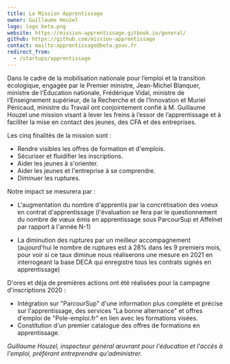 ```yaml
---
title: La Mission Apprentissage
owner: Guillaume Houzel
logo: logo_beta.png
website: https://mission-apprentissage.gitbook.io/general/
github: https://github.com/mission-apprentissage
contact: mailto:apprentissage@beta.gouv.fr
redirect_from:
  - /startups/apprentissage
---
```


Dans le cadre de la mobilisation nationale pour l’emploi et la transition écologique, engagée par le Premier ministre, Jean-Michel Blanquer, ministre de l’Éducation nationale, Frédérique Vidal, ministre de l’Enseignement supérieur, de la Recherche et de l’Innovation et Muriel Pénicaud, ministre du Travail ont conjointement confié à M. Guillaume Houzel une mission visant à lever les freins à l’essor de l’apprentissage et à faciliter la mise en contact des jeunes, des CFA et des entreprises.

Les cinq finalités de la mission sont :

- Rendre visibles les offres de formation et d'emplois.
- Sécuriser et fluidifier les inscriptions.
- Aider les jeunes à s'orienter.
- Aider les jeunes et l'entreprise à se comprendre.
- Diminuer les ruptures.

Notre impact se mesurera par : 

- L'augmentation du nombre d'apprentis par la concrétisation des voeux en contrat d'apprentissage (l'évaluation se fera par le questionnement du nombre de vœux émis en apprentissage sous ParcourSup et Affelnet par rapport à l'année N-1)

- La diminution des ruptures par un meilleur accompagnement (aujourd'hui le nombre de ruptures est à 28% dans les 9 premiers mois, pour voir si ce taux diminue nous réaliserons une mesure en 2021 en interrogeant la base DECA qui enregistre tous les contrats signés en apprentissage)

D'ores et déja de premières actions ont été réalisées pour la campagne d'inscriptions 2020 : 

- Intégration sur "ParcourSup" d'une information plus complète et précise sur l'apprentissage, des services "La bonne alternance" et offres d'emploi de "Pole-emploi.fr" en lien avec les formations visées.
- Constitution d'un premier catalogue des offres de formations en apprentissage.

*Guillaume Houzel, inspecteur général œuvrant pour l'éducation et l'accès à l'emploi, préférant entreprendre qu'administrer.*
